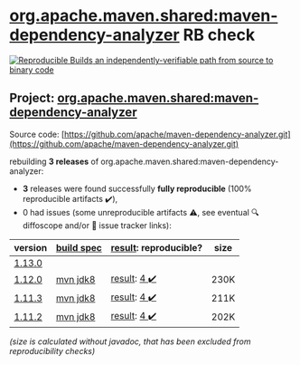 [org.apache.maven.shared:maven-dependency-analyzer](https://search.maven.org/artifact/org.apache.maven.shared/maven-dependency-analyzer/) RB check
=======

[![Reproducible Builds](https://reproducible-builds.org/images/logos/rb.svg) an independently-verifiable path from source to binary code](https://reproducible-builds.org/)

## Project: [org.apache.maven.shared:maven-dependency-analyzer](https://search.maven.org/artifact/org.apache.maven.shared/maven-dependency-analyzer/)

Source code: [https://github.com/apache/maven-dependency-analyzer.git](https://github.com/apache/maven-dependency-analyzer.git)

rebuilding **3 releases** of org.apache.maven.shared:maven-dependency-analyzer:
- **3** releases were found successfully **fully reproducible** (100% reproducible artifacts :heavy_check_mark:),
- 0 had issues (some unreproducible artifacts :warning:, see eventual :mag: diffoscope and/or :memo: issue tracker links):

| version | [build spec](/BUILDSPEC.md) | [result](https://reproducible-builds.org/docs/jvm/): reproducible? | size |
| -- | --------- | ------ | -- |
| [1.13.0](https://search.maven.org/artifact/org.apache.maven.shared/maven-dependency-analyzer/1.13.0/pom) | | | |
| [1.12.0](https://search.maven.org/artifact/org.apache.maven.shared/maven-dependency-analyzer/1.12.0/pom) | [mvn jdk8](maven-dependency-analyzer-1.12.0.buildspec) | [result](maven-dependency-analyzer-1.12.0.buildinfo): [4 :heavy_check_mark: ](maven-dependency-analyzer-1.12.0.buildcompare) | 230K |
| [1.11.3](https://search.maven.org/artifact/org.apache.maven.shared/maven-dependency-analyzer/1.11.3/pom) | [mvn jdk8](maven-dependency-analyzer-1.11.3.buildspec) | [result](maven-dependency-analyzer-1.11.3.buildinfo): [4 :heavy_check_mark: ](maven-dependency-analyzer-1.11.3.buildcompare) | 211K |
| [1.11.2](https://search.maven.org/artifact/org.apache.maven.shared/maven-dependency-analyzer/1.11.2/pom) | [mvn jdk8](maven-dependency-analyzer-1.11.2.buildspec) | [result](maven-dependency-analyzer-1.11.2.buildinfo): [4 :heavy_check_mark: ](maven-dependency-analyzer-1.11.2.buildcompare) | 202K |

<i>(size is calculated without javadoc, that has been excluded from reproducibility checks)</i>
